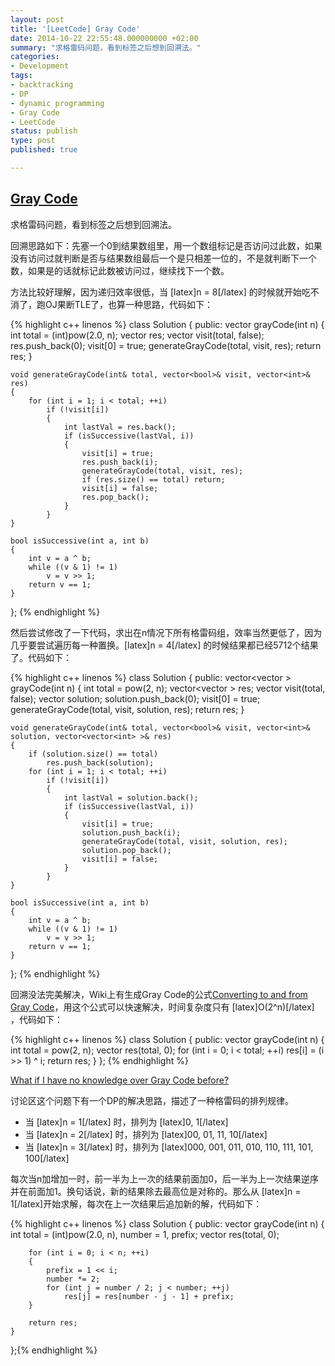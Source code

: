 ```yaml
---
layout: post
title: '[LeetCode] Gray Code'
date: 2014-10-22 22:55:48.000000000 +02:00
summary: "求格雷码问题，看到标签之后想到回溯法。"
categories:
- Development
tags:
- backtracking
- DP
- dynamic programming
- Gray Code
- LeetCode
status: publish
type: post
published: true

---
```


## [Gray Code](https://oj.leetcode.com/problems/gray-code/)


求格雷码问题，看到标签之后想到回溯法。

回溯思路如下：先塞一个0到结果数组里，用一个数组标记是否访问过此数，如果没有访问过就判断是否与结果数组最后一个是只相差一位的，不是就判断下一个数，如果是的话就标记此数被访问过，继续找下一个数。

方法比较好理解，因为递归效率很低，当 [latex]n = 8[/latex] 的时候就开始吃不消了，跑OJ果断TLE了，也算一种思路，代码如下：

{% highlight c++ linenos %}
class Solution {
public:
    vector<int> grayCode(int n) {
        int total = (int)pow(2.0, n);
        vector<int> res;
        vector<bool> visit(total, false);
        res.push_back(0);
        visit[0] = true;
        generateGrayCode(total, visit, res);
        return res;
    }

    void generateGrayCode(int& total, vector<bool>& visit, vector<int>& res)
    {
        for (int i = 1; i < total; ++i)
            if (!visit[i])
            {
                int lastVal = res.back();
                if (isSuccessive(lastVal, i))
                {
                    visit[i] = true;
                    res.push_back(i);
                    generateGrayCode(total, visit, res);
                    if (res.size() == total) return;
                    visit[i] = false;
                    res.pop_back();
                }
            }
    }

    bool isSuccessive(int a, int b)
    {
        int v = a ^ b;
        while ((v & 1) != 1)
            v = v >> 1;
        return v == 1;
    }
};
{% endhighlight %}

然后尝试修改了一下代码，求出在n情况下所有格雷码组，效率当然更低了，因为几乎要尝试遍历每一种置换。[latex]n = 4[/latex] 的时候结果都已经5712个结果了。代码如下：

{% highlight c++ linenos %}
class Solution {
public:
    vector<vector<int> > grayCode(int n) {
        int total = pow(2, n);
        vector<vector<int> > res;
        vector<bool> visit(total, false);
        vector<int> solution;
        solution.push_back(0);
        visit[0] = true;
        generateGrayCode(total, visit, solution, res);
        return res;
    }

    void generateGrayCode(int& total, vector<bool>& visit, vector<int>& solution, vector<vector<int> >& res)
    {
        if (solution.size() == total)
            res.push_back(solution);
        for (int i = 1; i < total; ++i)
            if (!visit[i])
            {
                int lastVal = solution.back();
                if (isSuccessive(lastVal, i))
                {
                    visit[i] = true;
                    solution.push_back(i);
                    generateGrayCode(total, visit, solution, res);
                    solution.pop_back();
                    visit[i] = false;
                }
            }
    }

    bool isSuccessive(int a, int b)
    {
        int v = a ^ b;
        while ((v & 1) != 1)
            v = v >> 1;
        return v == 1;
    }
};
{% endhighlight %}




回溯没法完美解决，Wiki上有生成Gray Code的公式[Converting to and from Gray Code](http://en.wikipedia.org/wiki/Gray_code#Converting_to_and_from_Gray_code)，用这个公式可以快速解决，时间复杂度只有 [latex]O(2^n)[/latex] ，代码如下：

{% highlight c++ linenos %}
class Solution {
public:
    vector<int> grayCode(int n) {
        int total = pow(2, n);
        vector<int> res(total, 0);
        for (int i = 0; i < total; ++i)
            res[i] = (i >> 1) ^ i;
        return res;
    }
};
{% endhighlight %}

[What if I have no knowledge over Gray Code before?](https://oj.leetcode.com/discuss/1525/what-if-i-have-no-knowledge-over-gray-code-before)

讨论区这个问题下有一个DP的解决思路，描述了一种格雷码的排列规律。

* 当 [latex]n = 1[/latex] 时，排列为 [latex]0, 1[/latex]
* 当 [latex]n = 2[/latex] 时，排列为 [latex]00, 01, 11, 10[/latex]
* 当 [latex]n = 3[/latex] 时，排列为 [latex]000, 001, 011, 010, 110, 111, 101, 100[/latex]

每次当n加增加一时，前一半为上一次的结果前面加0，后一半为上一次结果逆序并在前面加1。换句话说，新的结果除去最高位是对称的。那么从 [latex]n = 1[/latex]开始求解，每次在上一次结果后追加新的解，代码如下：

{% highlight c++ linenos %}
class Solution {
public:
    vector<int> grayCode(int n) {
        int total = (int)pow(2.0, n), number = 1, prefix;
        vector<int> res(total, 0);

        for (int i = 0; i < n; ++i)
        {
            prefix = 1 << i;
            number *= 2;
            for (int j = number / 2; j < number; ++j)
                res[j] = res[number - j - 1] + prefix;
        }

        return res;
    }
};{% endhighlight %}